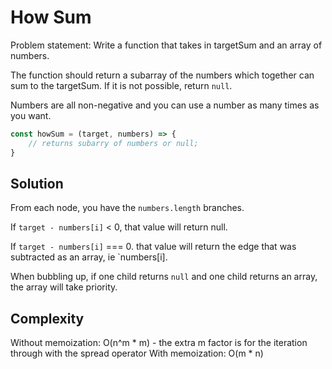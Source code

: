 # How Sum

Problem statement:
Write a function that takes in targetSum and an array of numbers.

The function should return a subarray of the numbers which together can sum to the targetSum. If it is not possible, return `null`.

Numbers are all non-negative and you can use a number as many times as you want.

```javascript
const howSum = (target, numbers) => {
    // returns subarry of numbers or null;
}

```

## Solution

From each node, you have the `numbers.length` branches.

If `target - numbers[i]` < 0, that value will return null.

If `target - numbers[i]` === 0. that value will return the edge that was subtracted as an array, ie `numbers[i].

When bubbling up, if one child returns `null` and one child returns an array, the array will take priority.

## Complexity

Without memoization: O(n^m * m) - the extra m factor is for the iteration through with the spread operator
With memoization: O(m * n)